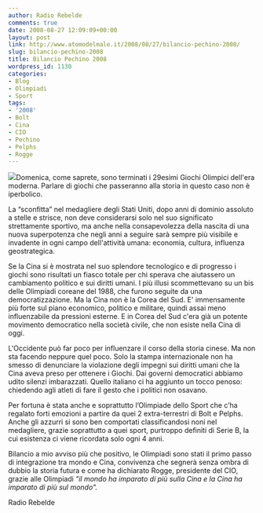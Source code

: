 ```yaml
---
author: Radio Rebelde
comments: true
date: 2008-08-27 12:09:09+00:00
layout: post
link: http://www.atomodelmale.it/2008/08/27/bilancio-pechino-2008/
slug: bilancio-pechino-2008
title: Bilancio Pechino 2008
wordpress_id: 1130
categories:
- Blog
- Olimpiadi
- Sport
tags:
- '2008'
- Bolt
- Cina
- CIO
- Pechino
- Pelphs
- Rogge
---
```


![](http://www.atomodelmale.it/wp-content/uploads/2008/10/pechino2008logo-285x300.jpg)Domenica, come saprete,  sono terminati i 29esimi Giochi Olimpici dell'era moderna. Parlare di giochi che passeranno alla storia in questo caso non è iperbolico.




La “sconfitta” nel medagliere degli Stati Uniti, dopo anni di dominio assoluto a stelle e strisce, non deve considerarsi solo nel suo significato strettamente sportivo, ma anche nella consapevolezza della nascita di una nuova superpotenza che negli anni a seguire sarà sempre più visibile e invadente in ogni campo dell'attività umana: economia, cultura, influenza geostrategica.





Se la Cina si è mostrata nel suo splendore tecnologico e di progresso  i giochi sono risultati un fiasco totale per chi sperava che aiutassero un cambiamento politico e sui diritti umani. I più illusi scommettevano su un bis delle Olimpiadi coreane del 1988, che furono seguite da una democratizzazione. Ma la Cina non è la Corea del Sud. E' immensamente più forte sul piano economico, politico e militare, quindi assai meno influenzabile da pressioni esterne. E in Corea del Sud c'era già un potente movimento democratico nella società civile, che non esiste nella Cina di oggi.
<!-- more -->

L'Occidente può far poco per influenzare il corso della storia cinese. Ma non sta facendo neppure quel poco. Solo la stampa internazionale non ha smesso di denunciare la violazione degli impegni sui diritti umani che la Cina aveva preso per ottenere i Giochi. Dai governi democratici abbiamo udito silenzi imbarazzati. Quello italiano ci ha aggiunto un tocco penoso: chiedendo agli atleti di fare il gesto che i politici non  osavano.


Per fortuna è stata anche e soprattutto l’Olimpiade dello Sport che c’ha regalato forti emozioni a partire da quei 2 extra-terrestri  di  Bolt e Pelphs. Anche gli azzurri si sono ben comportati classificandosi noni nel medagliere, grazie soprattutto a quei sport, purtroppo definiti di Serie B, la cui esistenza ci viene ricordata solo ogni 4 anni.




Bilancio a mio avviso più che positivo, le Olimpiadi sono stati il primo passo di integrazione tra mondo e Cina,  convivenza che segnerà senza ombra di dubbio la storia futura e  come ha dichiarato Rogge, presidente del CIO, grazie alle Olimpiadi _"il mondo ha imparato di più sulla Cina e la Cina ha imparato di più sul mondo"._




Radio Rebelde
